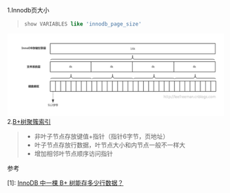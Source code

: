 1.Innodb页大小
>```sql
>show VARIABLES like 'innodb_page_size'
>```
![](https://github.com/Jerry-Lee618/cs/blob/main/resources/pics/innodb-page.png)
2.[B+树聚簇索引][2]
> - 非叶子节点存放键值+指针（指针6字节，页地址）
> - 叶子节点存放行数据，叶节点大小和内节点一般不一样大
> - 增加相邻叶节点顺序访问指针




参考

[1]: [InnoDB 中一棵 B+ 树能存多少行数据？](https://mp.weixin.qq.com/s/IHdsLjoF8RLyDOYvfor81A)

[2]: http://blog.codinglabs.org/articles/theory-of-mysql-index.html

[3]: [MySQL索引背后的数据结构及算法原理](http://blog.codinglabs.org/articles/theory-of-mysql-index.html)
